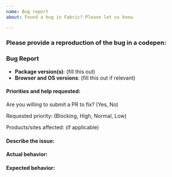 ```yaml
---
name: Bug report
about: Found a bug in Fabric? Please let us know.

---
```

<!-- Use this template for bug/error reporting only -->

### Please provide a reproduction of the bug in a codepen:
 
<!-- See https://codepen.io/FabricReact/ for a starting template -->
<!-- See http://codepen.io/dzearing/pens/public/?grid_type=list for a variety of examples -->

### Bug Report 
 
 <!-- 
  ** If using the website, note that the website is often behind. You can find the current version the website uses at the home page (i.e. at the landing page of uifabric.io).
  ** You can also use https://aka.ms/fabricdemo to get version numbers and permanent repo links.
 -->
- __Package version(s)__: (fill this out) 
- __Browser and OS versions__: (fill this out if relevant)
 
#### Priorities and help requested:
 
Are you willing to submit a PR to fix? (Yes, No)
 
Requested priority: (Blocking, High, Normal, Low) 
 
Products/sites affected: (if applicable)
 
#### Describe the issue:
 
<!-- fill this out -->
 
#### Actual behavior:
 
<!-- fill this out -->
 
#### Expected behavior:
 
<!-- fill this out -->
 
